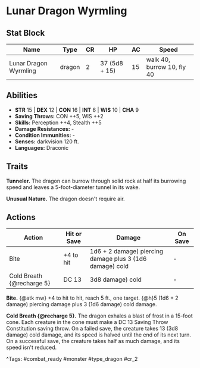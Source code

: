 # Lunar Dragon Wyrmling

## Stat Block

| Name | Type | CR | HP | AC | Speed |
|------|------|----|----|----|-------|
| Lunar Dragon Wyrmling | dragon | 2 | 37 (5d8 + 15) | 15 | walk 40, burrow 10, fly 40 |

## Abilities

- **STR** 15 | **DEX** 12 | **CON** 16 | **INT** 6 | **WIS** 10 | **CHA** 9
- **Saving Throws:** CON ++5, WIS ++2  
- **Skills:** Perception ++4, Stealth ++5  
- **Damage Resistances:** -  
- **Condition Immunities:** -  
- **Senses:** darkvision 120 ft.  
- **Languages:** Draconic

## Traits

**Tunneler.** The dragon can burrow through solid rock at half its burrowing speed and leaves a 5-foot-diameter tunnel in its wake.

**Unusual Nature.** The dragon doesn't require air.


## Actions

| Action | Hit or Save | Damage | On Save |
|--------|--------------|--------|----------|
| Bite | +4 to hit | 1d6 + 2 damage) piercing damage plus 3 (1d6 damage) cold | - |
| Cold Breath {@recharge 5} | DC 13 | 3d8 damage) cold | - |

**Bite.** {@atk mw} +4 to hit to hit, reach 5 ft., one target. {@h}5 (1d6 + 2 damage) piercing damage plus 3 (1d6 damage) cold damage.

**Cold Breath {@recharge 5}.** The dragon exhales a blast of frost in a 15-foot cone. Each creature in the cone must make a DC 13 Saving Throw Constitution saving throw. On a failed save, the creature takes 13 (3d8 damage) cold damage, and its speed is halved until the end of its next turn. On a successful save, the creature takes half as much damage, and its speed isn't reduced.


^Tags: #combat_ready #monster #type_dragon #cr_2